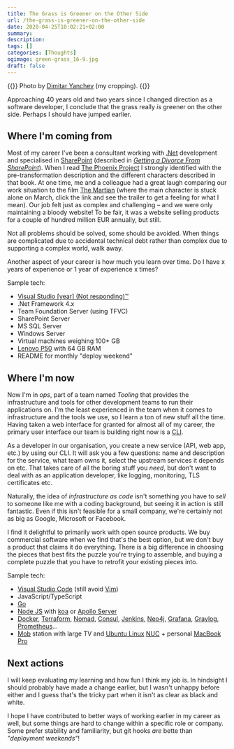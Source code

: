 ```yaml
---
title: The Grass is Greener on the Other Side
url: /the-grass-is-greener-on-the-other-side
date: 2020-04-25T10:02:21+02:00
summary: 
description: 
tags: []
categories: [Thoughts]
ogimage: green-grass_16-9.jpg
draft: false
---
```


{{<post-image image="green-grass_16-9.jpg" alt="Green field from above">}}
Photo by <a href="https://unsplash.com/@yanchev?utm_source=unsplash&utm_medium=referral&utm_content=creditCopyText">
Dimitar Yanchev</a> (my cropping).
{{</post-image>}}

Approaching 40 years old and two years since I changed direction as a software developer, I conclude that the grass really _is_ greener on the other side. Perhaps I should have jumped earlier.

## Where I'm coming from

Most of my career I've been a consultant working with [.Net][3] development and specialised in [SharePoint][4] (described in [_Getting a Divorce From SharePoint_][5]). When I read [The Phoenix Project][2] I strongly identified with the pre-transformation description and the different characters described in that book. At one time, me and a colleague had a great laugh comparing our work situation to the film [The Martian][1] (where the main character is stuck alone on March, click the link and see the trailer to get a feeling for what I mean). Our job felt just as complex and challenging – and we were only maintaining a bloody website! To be fair, it was a website selling products for a couple of hundred million EUR annually, but still.

Not all problems should be solved, some should be avoided. When things are complicated due to accidental technical debt rather than complex due to supporting a complex world, walk away. 

Another aspect of your career is how much you learn over time. Do I have x years of experience or 1 year of experience x times?

Sample tech:
* [Visual Studio [year] (Not responding)™][20]
* .Net Framework 4.x
* Team Foundation Server (using TFVC)
* SharePoint Server
* MS SQL Server
* Windows Server
* Virtual machines weighing 100+ GB
* [Lenovo P50][6] with 64 GB RAM
* README for monthly "deploy weekend"



## Where I'm now

Now I'm in _ops_, part of a team named _Tooling_ that provides the infrastructure and tools for other development teams to run their applications on. I'm the least experienced in the team when it comes to infrastructure and the tools we use, so I learn a ton of new stuff all the time. Having taken a web interface for granted for almost all of my career, the primary user interface our team is building right now is a [CLI][24].

As a developer in our organisation, you create a new service (API, web app, etc.) by using our CLI. It will ask you a few questions: name and description for the service, what team owns it, select the upstream services it depends on etc. That takes care of all the boring stuff you _need_, but don't want to deal with as an application developer, like logging, monitoring, TLS certificates etc.

Naturally, the idea of _infrastructure as code_ isn't something you have to _sell_ to someone like me with a coding background, but seeing it in action is still fantastic. Even if this isn't feasible for a small company, we're certainly not as big as Google, Microsoft or Facebook.

I find it delightful to primarily work with open source products. We buy commercial software when we find that's the best option, but we don't buy a product that claims it do everything. There is a big difference in choosing the pieces that best fits the puzzle you're trying to assemble, and buying a complete puzzle that you have to retrofit your existing pieces into.

Sample tech:
* [Visual Studio Code][19] (still avoid [Vim][18])
* JavaScript/TypeScript
* [Go][28]
* [Node JS][13] with [koa][14] or [Apollo Server][15]
* [Docker][10], [Terraform][27], [Nomad][11], [Consul][12], [Jenkins][9], [Neo4j][16], [Grafana][8], [Graylog][7], [Prometheus][29]...
* [Mob][21] station with large TV and [Ubuntu Linux][23] [NUC][22] + personal [MacBook Pro][17]

## Next actions

I will keep evaluating my learning and how fun I think my job is. In hindsight I should probably have made a change earlier, but I wasn't unhappy before either and I guess that's the tricky part when it isn't as clear as black and white. 

I hope I have contributed to better ways of working earlier in my career as well, but some things are hard to change within a specific role or company. Some prefer stability and familiarity, but git hooks _are_ bette than _"deployment weekends"_!

[1]: https://www.imdb.com/title/tt3659388/
[2]: https://itrevolution.com/book/the-phoenix-project/
[3]: https://dot.net
[4]: https://www.microsoft.com/en-gb/microsoft-365/sharepoint/collaboration
[5]: /getting-a-divorce-from-sharepoint/
[6]: https://www.lenovo.com/us/en/laptops/thinkpad/thinkpad-p/ThinkPad-P50/p/22TP2WPWP50
[7]: https://www.graylog.org/
[8]: https://grafana.com/
[9]: https://www.jenkins.io/
[10]: https://www.docker.com/
[11]: https://www.nomadproject.io
[12]: https://www.consul.io/
[13]: https://nodejs.org/en/
[14]: https://koajs.com/
[15]: https://www.apollographql.com/
[16]: https://neo4j.com/
[17]: /settings-for-new-macbook-pro/
[18]: https://www.vim.org/
[19]: https://code.visualstudio.com/
[20]: https://visualstudio.microsoft.com/vs/
[21]: https://visualstudio.microsoft.com/vs/
[22]: https://en.wikipedia.org/wiki/Next_Unit_of_Computing
[23]: https://ubuntu.com/
[24]: https://www.w3schools.com/whatis/whatis_cli.asp
[25]: https://itrevolution.com/book/the-unicorn-project/
[26]: https://www.infoq.com/presentations/Simple-Made-Easy/
[27]: https://www.terraform.io/
[28]: https://golang.org/
[29]: https://prometheus.io/docs/introduction/overview/